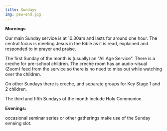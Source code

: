 ```yaml
---
title: Sundays
img: pew-end.jpg
---
```

**Mornings**

Our main Sunday service is at 10.30am and lasts for around one hour. The central focus is meeting Jesus in the Bible as it is read, explained and responded to in prayer and praise.

The first Sunday of the month is (usually) an "All Age Service". There is a creche for pre-school children. The creche room has an audio-visual (Zoom) feed from the service so there is no need to miss out while watching over the children.

On other Sundays there is creche, and separate groups for Key Stage 1 and 2 children.

The third and fifth Sundays of the month include Holy Communion.

**Evenings:**

occasional seminar series or other gatherings make use of the Sunday evneing slot.
